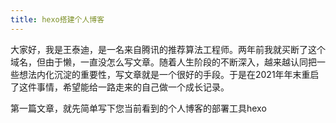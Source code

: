 ```yaml
---
title: hexo搭建个人博客
---
```


大家好，我是王泰迪，是一名来自腾讯的推荐算法工程师。两年前我就买断了这个域名，但由于懒，一直没怎么写文章。随着人生阶段的不断深入，越来越认同把一些想法内化沉淀的重要性，写文章就是一个很好的手段。于是在2021年年末重启了这件事情，希望能给一路走来的自己做一个成长记录。

第一篇文章，就先简单写下您当前看到的个人博客的部署工具hexo

